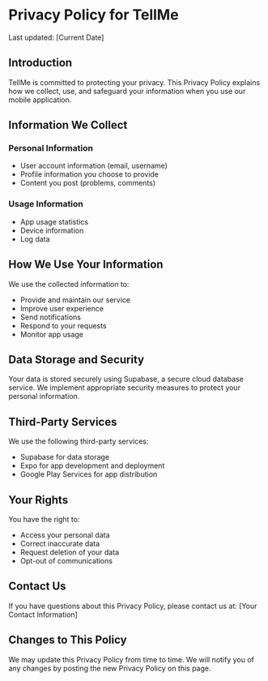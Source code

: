 # Privacy Policy for TellMe

Last updated: [Current Date]

## Introduction

TellMe is committed to protecting your privacy. This Privacy Policy explains how we collect, use, and safeguard your information when you use our mobile application.

## Information We Collect

### Personal Information
- User account information (email, username)
- Profile information you choose to provide
- Content you post (problems, comments)

### Usage Information
- App usage statistics
- Device information
- Log data

## How We Use Your Information

We use the collected information to:
- Provide and maintain our service
- Improve user experience
- Send notifications
- Respond to your requests
- Monitor app usage

## Data Storage and Security

Your data is stored securely using Supabase, a secure cloud database service. We implement appropriate security measures to protect your personal information.

## Third-Party Services

We use the following third-party services:
- Supabase for data storage
- Expo for app development and deployment
- Google Play Services for app distribution

## Your Rights

You have the right to:
- Access your personal data
- Correct inaccurate data
- Request deletion of your data
- Opt-out of communications

## Contact Us

If you have questions about this Privacy Policy, please contact us at:
[Your Contact Information]

## Changes to This Policy

We may update this Privacy Policy from time to time. We will notify you of any changes by posting the new Privacy Policy on this page. 